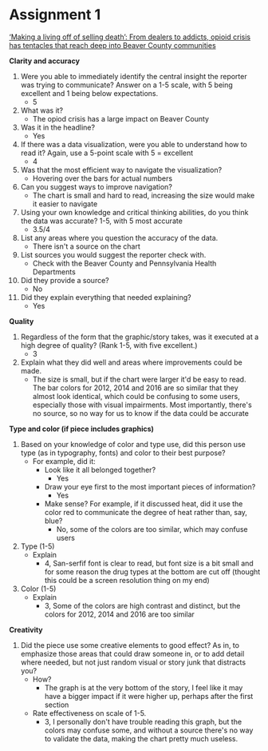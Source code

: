 # Assignment 1

[‘Making a living off of selling death’: From dealers to addicts, opioid crisis has tentacles that reach deep into Beaver County communities](https://www.timesonline.com/news/20180107/making-living-off-of-selling-death-from-dealers-to-addicts-opioid-crisis-has-tentacles-that-reach-deep-into-beaver-county-communities)

**Clarity and accuracy**
1. Were you able to immediately identify the central insight the reporter was trying to communicate? Answer on a 1-5 scale, with 5 being excellent and 1 being below expectations.
    * 5
1. What was it?
    * The opiod crisis has a large impact on Beaver County
1. Was it in the headline?
    * Yes
1. If there was a data visualization, were you able to understand how to read it? Again, use a 5-point scale with 5 = excellent
    * 4
1. Was that the most efficient way to navigate the visualization?
    * Hovering over the bars for actual numbers
1. Can you suggest ways to improve navigation?
    * The chart is small and hard to read, increasing the size would make it easier to navigate
1. Using your own knowledge and critical thinking abilities, do you think the data was accurate? 1-5, with 5 most accurate
    * 3.5/4
1. List any areas where you question the accuracy of the data.
    * There isn't a source on the chart
1. List sources you would suggest the reporter check with.
    * Check with the Beaver County and Pennsylvania Health Departments
1. Did they provide a source?
    * No
1. Did they explain everything that needed explaining?
    * Yes
    
**Quality**
1. Regardless of the form that the graphic/story takes, was it executed at a high degree of quality? (Rank 1-5, with five excellent.)
    * 3
1. Explain what they did well and areas where improvements could be made.
    * The size is small, but if the chart were larger it'd be easy to read. The bar colors for 2012, 2014 and 2016 are so similar that they almost look identical, which could be confusing to some users, especially those with visual impairments. Most importantly, there's no source, so no way for us to know if the data could be accurate
    
**Type and color (if piece includes graphics)**
1. Based on your knowledge of color and type use, did this person use type (as in typography, fonts) and color to their best purpose? 
    * For example, did it:
      * Look like it all belonged together?
        * Yes
      * Draw your eye first to the most important pieces of information?
        * Yes
      * Make sense? For example, if it discussed heat, did it use the color red to communicate the degree of heat rather than, say, blue?
        * No, some of the colors are too similar, which may confuse users
1. Type (1-5)
    * Explain
      * 4, San-serfif font is clear to read, but font size is a bit small and for some reason the drug types at the bottom are cut off (thought this could be a screen resolution thing on my end)
1. Color (1-5)
    * Explain
      * 3, Some of the colors are high contrast and distinct, but the colors for 2012, 2014 and 2016 are too similar
      
**Creativity**
1. Did the piece use some creative elements to good effect? As in, to emphasize those areas that could draw someone in, or to add detail where needed, but not just random visual or story junk that distracts you?
    * How?
      * The graph is at the very bottom of the story, I feel like it may have a bigger impact if it were higher up, perhaps after the first section
    * Rate effectiveness on scale of 1-5.
      * 3, I personally don't have trouble reading this graph, but the colors may confuse some, and without a source there's no way to validate the data, making the chart pretty much useless.
